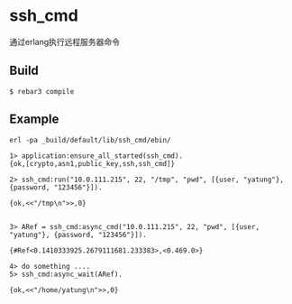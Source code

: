 ssh_cmd
=====

通过erlang执行远程服务器命令

Build
-----

    $ rebar3 compile

Example
-------

    erl -pa _build/default/lib/ssh_cmd/ebin/
    
    1> application:ensure_all_started(ssh_cmd).
    {ok,[crypto,asn1,public_key,ssh,ssh_cmd]}

    2> ssh_cmd:run("10.0.111.215", 22, "/tmp", "pwd", [{user, "yatung"}, {password, "123456"}]).
    
    {ok,<<"/tmp\n">>,0}


    3> ARef = ssh_cmd:async_cmd("10.0.111.215", 22, "pwd", [{user, "yatung"}, {password, "123456"}]).
    
    {#Ref<0.1410333925.2679111681.233383>,<0.469.0>}

    4> do something ....
    5> ssh_cmd:async_wait(ARef).
    
    {ok,<<"/home/yatung\n">>,0}

